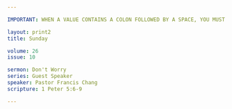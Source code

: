 ```yaml
---

IMPORTANT: WHEN A VALUE CONTAINS A COLON FOLLOWED BY A SPACE, YOU MUST USE &#58;

layout: print2
title: Sunday

volume: 26
issue: 10

sermon: Don't Worry
series: Guest Speaker
speaker: Pastor Francis Chang
scripture: 1 Peter 5:6-9

---
```

